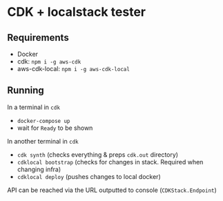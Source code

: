 # CDK + localstack tester

## Requirements

- Docker
- cdk: `npm i -g aws-cdk`
- aws-cdk-local: `npm i -g aws-cdk-local`

## Running

In a terminal in `cdk`
- `docker-compose up`
- wait for `Ready` to be shown

In another terminal in `cdk`
- `cdk synth` (checks everything & preps `cdk.out` directory)
- `cdklocal bootstrap` (checks for changes in stack. Required when changing infra)
- `cdklocal deploy` (pushes changes to local docker)

API can be reached via the URL outputted to console (`CDKStack.Endpoint`)
